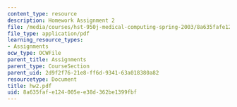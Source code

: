```yaml
---
content_type: resource
description: Homework Assignment 2
file: /media/courses/hst-950j-medical-computing-spring-2003/8a635fafe124005ee38d362be1399fbf_hw2.pdf
file_type: application/pdf
learning_resource_types:
- Assignments
ocw_type: OCWFile
parent_title: Assignments
parent_type: CourseSection
parent_uid: 2d9f2f76-21e8-ff6d-9341-63a018380a82
resourcetype: Document
title: hw2.pdf
uid: 8a635faf-e124-005e-e38d-362be1399fbf
---
```

